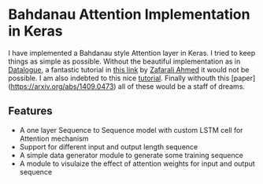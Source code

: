 # Bahdanau Attention Implementation in Keras
I have implemented a Bahdanau style Attention layer in Keras. I tried to keep things as simple as possible. Without the beautiful implementation as in [Datalogue](https://github.com/datalogue/keras-attention), a fantastic tutorial in [this link](https://medium.com/datalogue/attention-in-keras-1892773a4f22) by [Zafarali Ahmed](https://medium.com/@zafarali) it would not be possible. I am also indebted to this nice [tutorial](https://machinelearningmastery.com/encoder-decoder-attention-sequence-to-sequence-prediction-keras/). Finally withouth this [paper] (https://arxiv.org/abs/1409.0473) all of these would be a staff of dreams.
## Features
* A one layer Sequence to Sequence model with custom LSTM cell for Attention mechanism
* Support for different input and output length sequence
* A simple data generator module to generate some training sequence
* A module to visulaize the effect of attention weights for input and output sequence
